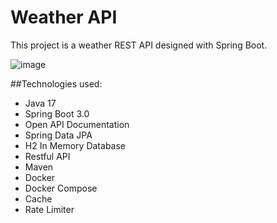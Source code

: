 # Weather API

This project is a weather REST API designed with Spring Boot.

![image](https://github.com/umitsayin/spring-weather-api/assets/69505917/4e99025a-140a-4921-ac34-c36f22870abc)

##Technologies used:
- Java 17
- Spring Boot 3.0
- Open API Documentation
- Spring Data JPA
- H2 In Memory Database
- Restful API
- Maven
- Docker
- Docker Compose
- Cache
- Rate Limiter
